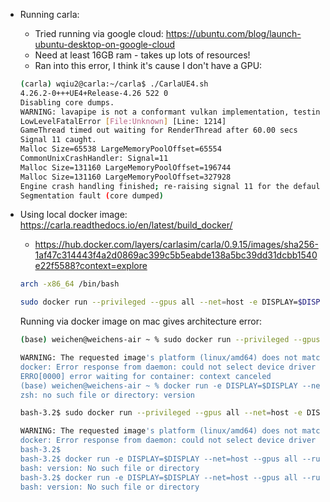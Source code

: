 - Running carla:
  - Tried running via google cloud: https://ubuntu.com/blog/launch-ubuntu-desktop-on-google-cloud
  - Need at least 16GB ram - takes up lots of resources!
  - Ran into this error, I think it's cause I don't have a GPU:
  ```bash
  (carla) wqiu2@carla:~/carla$ ./CarlaUE4.sh
  4.26.2-0+++UE4+Release-4.26 522 0
  Disabling core dumps.
  WARNING: lavapipe is not a conformant vulkan implementation, testing use only.
  LowLevelFatalError [File:Unknown] [Line: 1214]
  GameThread timed out waiting for RenderThread after 60.00 secs
  Signal 11 caught.
  Malloc Size=65538 LargeMemoryPoolOffset=65554
  CommonUnixCrashHandler: Signal=11
  Malloc Size=131160 LargeMemoryPoolOffset=196744
  Malloc Size=131160 LargeMemoryPoolOffset=327928
  Engine crash handling finished; re-raising signal 11 for the default handler. Good bye.
  Segmentation fault (core dumped)
  ```
- Using local docker image: https://carla.readthedocs.io/en/latest/build_docker/

  - https://hub.docker.com/layers/carlasim/carla/0.9.15/images/sha256-1af47c314443f4a2d0869ac399c5b5eabde138a5bc39dd31dcbb1540e22f5588?context=explore

  ```bash
  arch -x86_64 /bin/bash

  sudo docker run --privileged --gpus all --net=host -e DISPLAY=$DISPLAY carlasim/carla:0.9.15 /bin/bash ./CarlaUE4.sh
  ```

  Running via docker image on mac gives architecture error:

  ```bash
  (base) weichen@weichens-air ~ % sudo docker run --privileged --gpus all --net=host -e DISPLAY=$DISPLAY -e SDL_VIDEODRIVER=x11 -v /tmp/.X11-unix:/tmp/.X11-unix:rw carlasim/carla:0.9.15 /bin/bash ./CarlaUE4.sh -vulkan

  WARNING: The requested image's platform (linux/amd64) does not match the detected host platform (linux/arm64/v8) and no specific platform was requested
  docker: Error response from daemon: could not select device driver "" with capabilities: [[gpu]].
  ERRO[0000] error waiting for container: context canceled
  (base) weichen@weichens-air ~ % docker run -e DISPLAY=$DISPLAY --net=host --gpus all --runtime=nvidia carlasim/carla:<version> /bin/bash CarlaUE4.sh -opengl
  zsh: no such file or directory: version
  ```

  ```bash
  bash-3.2$ sudo docker run --privileged --gpus all --net=host -e DISPLAY=$DISPLAY -e SDL_VIDEODRIVER=x11 -v /tmp/.X11-unix:/tmp/.X11-unix:rw carlasim/carla:0.9.15 /bin/bash ./CarlaUE4.sh -vulkan

  WARNING: The requested image's platform (linux/amd64) does not match the detected host platform (linux/arm64/v8) and no specific platform was requested
  docker: Error response from daemon: could not select device driver "" with capabilities: [[gpu]].
  bash-3.2$
  bash-3.2$ docker run -e DISPLAY=$DISPLAY --net=host --gpus all --runtime=nvidia carlasim/carla:<version> /bin/bash CarlaUE4.sh -opengl
  bash: version: No such file or directory
  bash-3.2$ docker run -e DISPLAY=$DISPLAY --net=host --gpus all --runtime=nvidia carlasim/carla:<version> /bin/bash CarlaUE4.sh -opengl
  bash: version: No such file or directory
  ```

```

```

